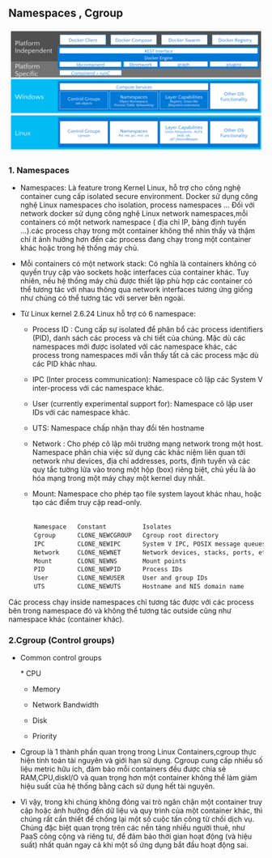 ## Namespaces , Cgroup
<img src="/img/9.png">

### 1. Namespaces

* Namespaces: Là feature trong Kernel Linux, hỗ trợ cho công nghệ container cung cấp isolated secure environment. Docker sử dụng công nghệ Linux namespaces cho isolation, process namespaces ... Đối với network docker sử dụng công nghệ Linux network namespaces,mỗi containers có một network namespace ( địa chỉ IP, bảng định tuyến ...).các process chạy trong một container không thể nhìn thấy và thậm chí ít ảnh hưởng hơn đến các process đang chạy trong một container khác hoặc trong hệ thống máy chủ.

- Mỗi containers có một network stack: Có nghĩa là containers không có quyền truy cập vào sockets hoặc interfaces của container khác. Tuy nhiên, nếu hệ thống máy chủ được thiết lập phù hợp các container có thể tương tác với nhau thông qua network interfaces tương ứng giống như chúng có thể tương tác với server bên ngoài.

* Từ Linux kernel 2.6.24 Linux hỗ trợ có 6 namespace:
<ul>

- Process ID : Cung cấp sự isolated  để phân bổ các process identifiers  (PID), danh sách các process và chi tiết của chúng. Mặc dù các namespaces mới được isolated với các namespace khác, các process trong namespaces mới vẫn thấy tất cả các process mặc dù các PID khác nhau.

- IPC (Inter process communication): Namespace cô lập các System V inter-process với các namespace khác.

- User (currently experimental support for): Namespace cô lập user IDs với các namespace khác.

- UTS: Namespace chấp nhận thay đổi tên hostname

- Network : Cho phép cô lập môi trường mạng network trong một host. Namespace phân chia việc sử dụng các khác niệm liên quan tới network như devices, địa chỉ addresses, ports, định tuyến và các quy tắc tường lửa vào trong một hộp (box) riêng biệt, chủ yếu là ảo hóa mạng trong một máy chạy một kernel duy nhất.

- Mount: Namespace cho phép tạo file system layout khác nhau, hoặc tạo các điểm truy cập read-only.
</ul>

``` sh

       Namespace   Constant          Isolates
       Cgroup      CLONE_NEWCGROUP   Cgroup root directory
       IPC         CLONE_NEWIPC      System V IPC, POSIX message queues
       Network     CLONE_NEWNET      Network devices, stacks, ports, etc.
       Mount       CLONE_NEWNS       Mount points
       PID         CLONE_NEWPID      Process IDs
       User        CLONE_NEWUSER     User and group IDs
       UTS         CLONE_NEWUTS      Hostname and NIS domain name
```

Các process chạy inside namespaces chỉ tương tác được với các process bên trong namespace đó và không thể tương tác outside cũng như namespace khác (container khác).

### 2.Cgroup (Control groups)

+ Common control groups
<ul>
* CPU

* Memory

* Network Bandwidth

* Disk

* Priority
</ul>

- Cgroup là 1 thành phần quan trọng trong Linux Containers,cgroup thực hiện tính toán tài nguyên và giới hạn sử dụng. Cgroup cung cấp nhiều số liệu metric hữu ích, đảm bảo mỗi containers đều được chia sẻ RAM,CPU,diskI/O và quan trọng hơn một container không thể làm giảm hiệu suất của hệ thống bằng cách sử dụng hết tài nguyên.

- Vì vậy, trong khi chúng không đóng vai trò ngăn chặn một container truy cập hoặc ảnh hưởng đến dữ liệu và quy trình của một container khác, thì chúng rất cần thiết để chống lại một số cuộc tấn công từ chối dịch vụ. Chúng đặc biệt quan trọng trên các nền tảng nhiều người thuê, như PaaS công cộng và riêng tư, để đảm bảo thời gian hoạt động (và hiệu suất) nhất quán ngay cả khi một số ứng dụng bắt đầu hoạt động sai.



